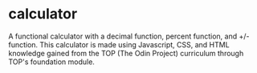 # calculator

A functional calculator with a decimal function, percent function, and +/- function. This calculator is
made using Javascript, CSS, and HTML knowledge gained from the TOP (The Odin Project) curriculum through TOP's
foundation module.
